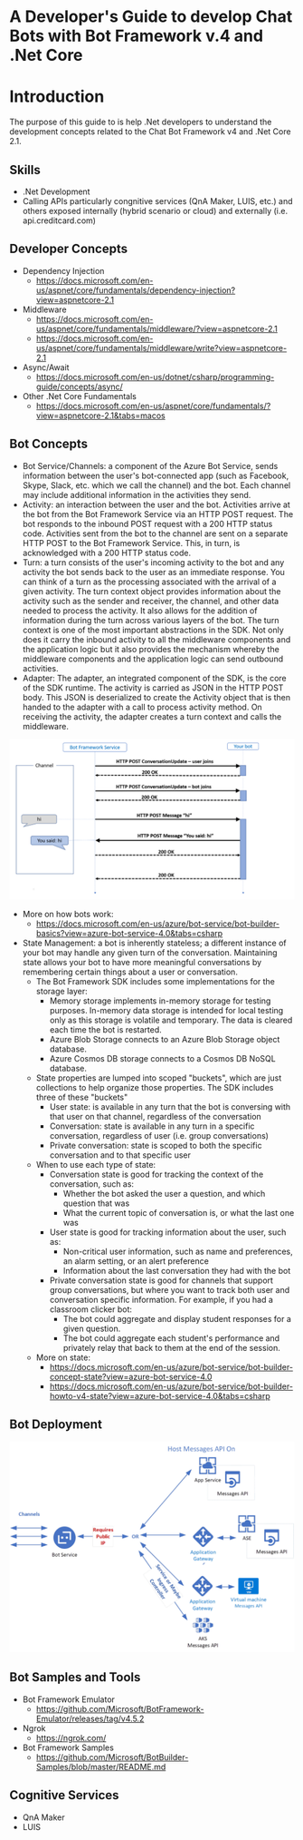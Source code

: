 # A Developer's Guide to develop Chat Bots with Bot Framework v.4 and .Net Core

# Introduction

The purpose of this guide to is help .Net developers to understand the development concepts related to the Chat Bot Framework v4 and .Net Core 2.1.

## Skills

- .Net Development
- Calling APIs particularly congnitive services (QnA Maker, LUIS, etc.) and others exposed internally (hybrid scenario or cloud) and externally (i.e. api.creditcard.com)

## Developer Concepts

- Dependency Injection
  - https://docs.microsoft.com/en-us/aspnet/core/fundamentals/dependency-injection?view=aspnetcore-2.1
- Middleware
  - https://docs.microsoft.com/en-us/aspnet/core/fundamentals/middleware/?view=aspnetcore-2.1
  - https://docs.microsoft.com/en-us/aspnet/core/fundamentals/middleware/write?view=aspnetcore-2.1
- Async/Await
  - https://docs.microsoft.com/en-us/dotnet/csharp/programming-guide/concepts/async/
- Other .Net Core Fundamentals
  - https://docs.microsoft.com/en-us/aspnet/core/fundamentals/?view=aspnetcore-2.1&tabs=macos

## Bot Concepts

- Bot Service/Channels: a component of the Azure Bot Service, sends information between the user's bot-connected app (such as Facebook, Skype, Slack, etc. which we call the channel) and the bot. Each channel may include additional information in the activities they send.
- Activity: an interaction between the user and the bot. Activities arrive at the bot from the Bot Framework Service via an HTTP POST request. The bot responds to the inbound POST request with a 200 HTTP status code. Activities sent from the bot to the channel are sent on a separate HTTP POST to the Bot Framework Service. This, in turn, is acknowledged with a 200 HTTP status code.
- Turn: a turn consists of the user's incoming activity to the bot and any activity the bot sends back to the user as an immediate response. You can think of a turn as the processing associated with the arrival of a given activity. The turn context object provides information about the activity such as the sender and receiver, the channel, and other data needed to process the activity. It also allows for the addition of information during the turn across various layers of the bot. The turn context is one of the most important abstractions in the SDK. Not only does it carry the inbound activity to all the middleware components and the application logic but it also provides the mechanism whereby the middleware components and the application logic can send outbound activities.
- Adapter: The adapter, an integrated component of the SDK, is the core of the SDK runtime. The activity is carried as JSON in the HTTP POST body. This JSON is deserialized to create the Activity object that is then handed to the adapter with a call to process activity method. On receiving the activity, the adapter creates a turn context and calls the middleware.

![Bot State Diagram](bot-builder-activity.png)

- More on how bots work:
  - https://docs.microsoft.com/en-us/azure/bot-service/bot-builder-basics?view=azure-bot-service-4.0&tabs=csharp
- State Management: a bot is inherently stateless; a different instance of your bot may handle any given turn of the conversation. Maintaining state allows your bot to have more meaningful conversations by remembering certain things about a user or conversation.
  - The Bot Framework SDK includes some implementations for the storage layer:
    - Memory storage implements in-memory storage for testing purposes. In-memory data storage is intended for local testing only as this storage is volatile and temporary. The data is cleared each time the bot is restarted.
    - Azure Blob Storage connects to an Azure Blob Storage object database.
    - Azure Cosmos DB storage connects to a Cosmos DB NoSQL database.
  - State properties are lumped into scoped "buckets", which are just collections to help organize those properties. The SDK includes three of these "buckets"
    - User state: is available in any turn that the bot is conversing with that user on that channel, regardless of the conversation
    - Conversation: state is available in any turn in a specific conversation, regardless of user (i.e. group conversations)
    - Private conversation: state is scoped to both the specific conversation and to that specific user
  - When to use each type of state:
    - Conversation state is good for tracking the context of the conversation, such as:
      - Whether the bot asked the user a question, and which question that was
      - What the current topic of conversation is, or what the last one was
    - User state is good for tracking information about the user, such as:
      - Non-critical user information, such as name and preferences, an alarm setting, or an alert preference
      - Information about the last conversation they had with the bot
    - Private conversation state is good for channels that support group conversations, but where you want to track both user and conversation specific information. For example, if you had a classroom clicker bot:
      - The bot could aggregate and display student responses for a given question.
      - The bot could aggregate each student's performance and privately relay that back to them at the end of the session.
  - More on state:
    - https://docs.microsoft.com/en-us/azure/bot-service/bot-builder-concept-state?view=azure-bot-service-4.0
    - https://docs.microsoft.com/en-us/azure/bot-service/bot-builder-howto-v4-state?view=azure-bot-service-4.0&tabs=csharp

## Bot Deployment

![Bot Deployment](Bot4Deployment.png)

## Bot Samples and Tools

- Bot Framework Emulator
  - https://github.com/Microsoft/BotFramework-Emulator/releases/tag/v4.5.2
- Ngrok
  - https://ngrok.com/
- Bot Framework Samples
  - https://github.com/Microsoft/BotBuilder-Samples/blob/master/README.md
  
## Cognitive Services

- QnA Maker
- LUIS

